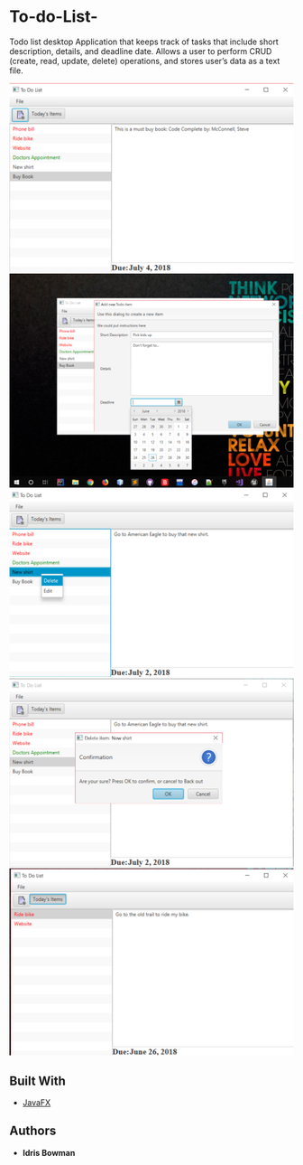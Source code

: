 # To-do-List-

Todo list desktop Application that keeps track of tasks that include short description, details, and deadline date. Allows a user to perform CRUD (create, read, update, delete) operations, and stores user’s data as a text file.

<img src="ScreenShots/Todo_01.PNG" width="600">
<img src="ScreenShots/Todo_02.PNG" width="600">
<img src="ScreenShots/Todo_03.PNG" width="600">
<img src="ScreenShots/Todo_04.PNG" width="600">
<img src="ScreenShots/Todo_05.PNG" width="600">

## Built With

* [JavaFX](https://docs.oracle.com/javase/8/javafx/api/toc.htm) 

## Authors

* **Idris Bowman** 


